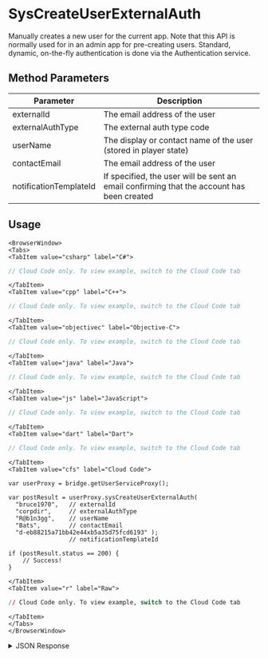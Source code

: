 # SysCreateUserExternalAuth

Manually creates a new user for the current app. Note that this API is normally used for in an admin app for pre-creating users. Standard, dynamic, on-the-fly authentication is done via the Authentication service.

<PartialServop service_name="user" operation_name="SYS_CREATE_USER_EXTERNAL_AUTH" />

## Method Parameters

| Parameter              | Description                                                                               |
| ---------------------- | ----------------------------------------------------------------------------------------- |
| externalId             | The email address of the user                                                             |
| externalAuthType       | The external auth type code                                                               |
| userName               | The display or contact name of the user (stored in player state)                          |
| contactEmail           | The email address of the user                                                             |
| notificationTemplateId | If specified, the user will be sent an email confirming that the account has been created |

## Usage

```mdx-code-block
<BrowserWindow>
<Tabs>
<TabItem value="csharp" label="C#">
```

```csharp
// Cloud Code only. To view example, switch to the Cloud Code tab
```

```mdx-code-block
</TabItem>
<TabItem value="cpp" label="C++">
```

```cpp
// Cloud Code only. To view example, switch to the Cloud Code tab
```

```mdx-code-block
</TabItem>
<TabItem value="objectivec" label="Objective-C">
```

```objectivec
// Cloud Code only. To view example, switch to the Cloud Code tab
```

```mdx-code-block
</TabItem>
<TabItem value="java" label="Java">
```

```java
// Cloud Code only. To view example, switch to the Cloud Code tab
```

```mdx-code-block
</TabItem>
<TabItem value="js" label="JavaScript">
```

```javascript
// Cloud Code only. To view example, switch to the Cloud Code tab
```

```mdx-code-block
</TabItem>
<TabItem value="dart" label="Dart">
```

```dart
// Cloud Code only. To view example, switch to the Cloud Code tab
```

```mdx-code-block
</TabItem>
<TabItem value="cfs" label="Cloud Code">
```

```cfscript
var userProxy = bridge.getUserServiceProxy();

var postResult = userProxy.sysCreateUserExternalAuth(
  "bruce1970",   // externalId
  "corpdir",     // externalAuthType
  "R@b1n3gg",    // userName
  "Bats",        // contactEmail
  "d-eb88215a71bb42e44xb5a35d75fcd6193" );
                 // notificationTemplateId

if (postResult.status == 200) {
    // Success!
}
```

```mdx-code-block
</TabItem>
<TabItem value="r" label="Raw">
```

```r
// Cloud Code only. To view example, switch to the Cloud Code tab
```

```mdx-code-block
</TabItem>
</Tabs>
</BrowserWindow>
```

<details>
<summary>JSON Response</summary>

```json
{
    "status": 200,
    "data": {
        "profileId": "0b53155b-1fc8-4916-xxxx-298379efc67a"
    }
}
```

</details>
